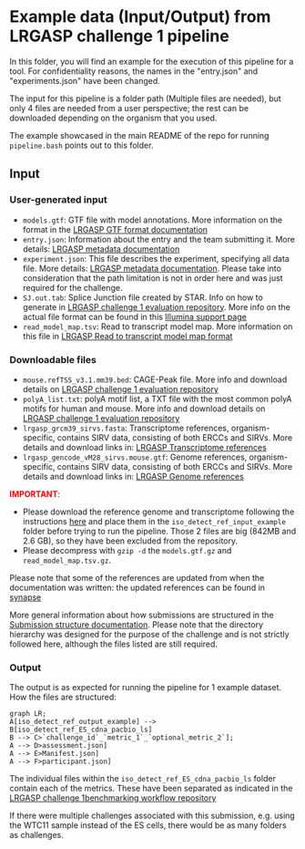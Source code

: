 # Example data (Input/Output) from LRGASP challenge 1 pipeline

In this folder, you will find an example for the execution of this pipeline for a tool. For confidentiality reasons,
the names in the "entry.json" and "experiments.json" have been changed.

The input for this pipeline is a folder path (Multiple files are needed), but only 4 files are needed from a user perspective;
the rest can be downloaded depending on the organism that you used.

The example showcased in the main README of the repo for running `pipeline.bash` points out to this folder.
## Input

### User-generated input
- `models.gtf`: GTF file with model annotations. More information on the format in the [LRGASP GTF format documentation](https://lrgasp.github.io/lrgasp-submissions/docs/model-format.html)
- `entry.json`: Information about the entry and the team submitting it. More details: [LRGASP metadata documentation](https://lrgasp.github.io/lrgasp-submissions/docs/metadata.html)
- `experiment.json`: This file describes the experiment, specifying all data file. More details: [LRGASP metadata documentation](https://lrgasp.github.io/lrgasp-submissions/docs/metadata.html).
   Please take into consideration that the path limitation is not in order here and was just required for the challenge.
- `SJ.out.tab`: Splice Junction file created by STAR. Info on how to generate in [LRGASP challenge 1 evaluation repository](https://github.com/LRGASP/lrgasp-challenge-1-evaluation#run-sqanti3).
   More info on the actual file format can be found in this [Illumina support page](https://support.illumina.com/content/dam/illumina-support/help/Illumina_DRAGEN_Bio_IT_Platform_v3_7_1000000141465/Content/SW/Informatics/Dragen/TPipelineSJ_fDG.htm)
- `read_model_map.tsv`: Read to transcript model map. More information on this file in [LRGASP Read to transcript model map format](https://lrgasp.github.io/lrgasp-submissions/docs/read_model_map_format.html)

### Downloadable files
- `mouse.refTSS_v3.1.mm39.bed`: CAGE-Peak file. More info and download details on [LRGASP challenge 1 evaluation repository](https://github.com/LRGASP/lrgasp-challenge-1-evaluation#run-sqanti3)
- `polyA_list.txt`: polyA motif list, a TXT file with the most common polyA motifs for human and mouse. More info and download details on [LRGASP challenge 1 evaluation repository](https://github.com/LRGASP/lrgasp-challenge-1-evaluation#run-sqanti3)
- `lrgasp_grcm39_sirvs.fasta`: Transcriptome references, organism-specific, contains SIRV data, consisting of both ERCCs and SIRVs. More details and download links in: [LRGASP Transcriptome references](https://lrgasp.github.io/lrgasp-submissions/docs/reference-genomes.html#transcriptome-references)
- `lrgasp_gencode_vM28_sirvs.mouse.gtf`: Genome references, organism-specific, contains SIRV data, consisting of both ERCCs and SIRVs. More details and download links in: [LRGASP Genome references](https://lrgasp.github.io/lrgasp-submissions/docs/reference-genomes.html#genome-references)

<span style="color: red;">**IMPORTANT**</span>:
- Please download the reference genome and transcriptome following the instructions [here](https://lrgasp.github.io/lrgasp-submissions/docs/reference-genomes.html)
and place them in the `iso_detect_ref_input_example` folder before trying to run the pipeline. Those 2 files are big (842MB and 2.6 GB), so they have been excluded from the repository.
- Please decompress with `gzip -d` the `models.gtf.gz` and `read_model_map.tsv.gz`.

Please note that some of the references are updated from when the documentation was written: the updated references can be found in [synapse](https://www.synapse.org/#!Synapse:syn25683363)

More general information about how submissions are structured in the [Submission structure documentation](https://lrgasp.github.io/lrgasp-submissions/docs/submission.html).
Please note that the directory hierarchy was designed for the purpose of the challenge and is not strictly followed here, although the files listed are still required.

### Output

The output is as expected for running the pipeline for 1 example dataset. How the files are structured:
```mermaid
graph LR;
A[iso_detect_ref_output_example] --> B[iso_detect_ref_ES_cdna_pacbio_ls]
B --> C>`challenge_id`_`metric_1`_`optional_metric_2`];
A --> D>assessment.json]
A --> E>Manifest.json]
A --> F>participant.json]
```

The individual files within the `iso_detect_ref_ES_cdna_pacbio_ls` folder contain each of the metrics. These have been
separated as indicated in the [LRGASP challenge 1benchmarking workflow repository](https://github.com/ESapenaVentura/lrgasp_benchmarking_workflow)

If there were multiple challenges associated with this submission, e.g. using the WTC11 sample instead of the ES cells, 
there would be as many folders as challenges.